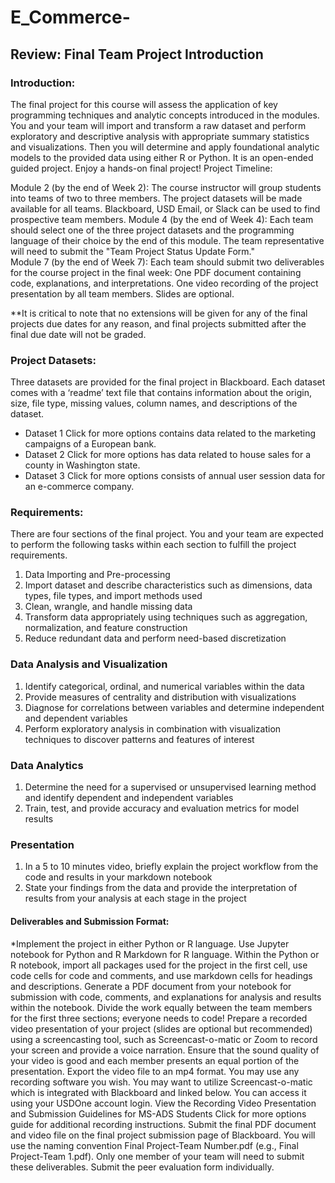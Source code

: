 # E_Commerce-

## Review: Final Team Project Introduction

### Introduction:

The final project for this course will assess the application of key programming techniques and analytic concepts introduced in the modules. You and your team will import and transform a raw dataset and perform exploratory and descriptive analysis with appropriate summary statistics and visualizations. Then you will determine and apply foundational analytic models to the provided data using either R or Python. It is an open-ended guided project. Enjoy a hands-on final project!
Project Timeline:

Module 2 (by the end of Week 2): The course instructor will group students into teams of two to three members. The project datasets will be made available for all teams. Blackboard, USD Email, or Slack can be used to find prospective team members. 
Module 4 (by the end of Week 4): Each team should select one of the three project datasets and the programming language of their choice by the end of this module. The team representative will need to submit the "Team Project Status Update Form."  
Module 7 (by the end of Week 7): Each team should submit two deliverables for the course project in the final week:
One PDF document containing code, explanations, and interpretations.
One video recording of the project presentation by all team members. Slides are optional.

**It is critical to note that no extensions will be given for any of the final projects due dates for any reason, and final projects submitted after the final due date will not be graded.

### Project Datasets:

Three datasets are provided for the final project in Blackboard. Each dataset comes with a ‘readme’ text file that contains information about the origin, size, file type, missing values, column names, and descriptions of the dataset.
* Dataset 1 Click for more options contains data related to the marketing campaigns of a European bank. 
* Dataset 2 Click for more options has data related to house sales for a county in Washington state.
* Dataset 3 Click for more options consists of annual user session data for an e-commerce company.

### Requirements:

There are four sections of the final project. You and your team are expected to perform the following tasks within each section to fulfill the project requirements.

1) Data Importing and Pre-processing
2) Import dataset and describe characteristics such as dimensions, data types, file types, and import methods used
3) Clean, wrangle, and handle missing data
4) Transform data appropriately using techniques such as aggregation, normalization, and feature construction
5) Reduce redundant data and perform need-based discretization

### Data Analysis and Visualization

1) Identify categorical, ordinal, and numerical variables within the data
2) Provide measures of centrality and distribution with visualizations
3) Diagnose for correlations between variables and determine independent and dependent variables
4) Perform exploratory analysis in combination with visualization techniques to discover patterns and features of interest

### Data Analytics

1) Determine the need for a supervised or unsupervised learning method and identify dependent and independent variables
2) Train, test, and provide accuracy and evaluation metrics for model results

### Presentation

1) In a 5 to 10 minutes video, briefly explain the project workflow from the code and results in your markdown notebook
2) State your findings from the data and provide the interpretation of results from your analysis at each stage in the project

#### Deliverables and Submission Format:
 *Implement the project in either Python or R language. Use Jupyter notebook for Python and R Markdown for R language. Within the Python or R notebook, import all packages used for the project in the first cell, use code cells for code and comments, and use markdown cells for headings and descriptions. Generate a PDF document from your notebook for submission with code, comments, and explanations for analysis and results within the notebook. Divide the work equally between the team members for the first three sections; everyone needs to code!
Prepare a recorded video presentation of your project (slides are optional but recommended) using a screencasting tool, such as Screencast-o-matic or Zoom to record your screen and provide a voice narration. Ensure that the sound quality of your video is good and each member presents an equal portion of the presentation. Export the video file to an mp4 format.
You may use any recording software you wish. You may want to utilize Screencast-o-matic which is integrated with Blackboard and linked below. You can access it using your USDOne account login. View the  Recording Video Presentation and Submission Guidelines for MS-ADS Students Click for more options  guide for additional recording instructions.
Submit the final PDF document and video file on the final project submission page of Blackboard. You will use the naming convention Final Project-Team Number.pdf (e.g., Final Project-Team 1.pdf). Only one member of your team will need to submit these deliverables.
Submit the peer evaluation form individually.